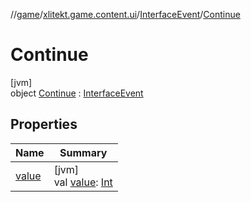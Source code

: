 //[game](../../../../index.md)/[xlitekt.game.content.ui](../../index.md)/[InterfaceEvent](../index.md)/[Continue](index.md)

# Continue

[jvm]\
object [Continue](index.md) : [InterfaceEvent](../index.md)

## Properties

| Name | Summary |
|---|---|
| [value](../value.md) | [jvm]<br>val [value](../value.md): [Int](https://kotlinlang.org/api/latest/jvm/stdlib/kotlin/-int/index.html) |
